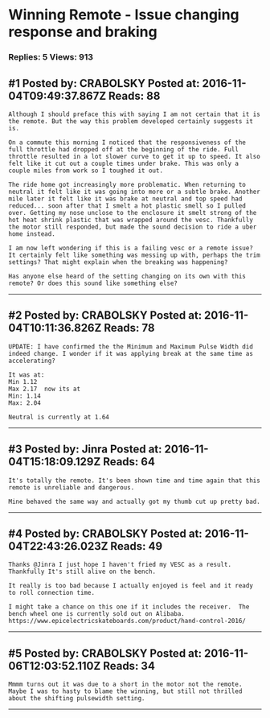 # Winning Remote - Issue changing response and braking

### Replies: 5 Views: 913

## \#1 Posted by: CRABOLSKY Posted at: 2016-11-04T09:49:37.867Z Reads: 88

```
Although I should preface this with saying I am not certain that it is the remote. But the way this problem developed certainly suggests it is.

On a commute this morning I noticed that the responsiveness of the full throttle had dropped off at the beginning of the ride. Full throttle resulted in a lot slower curve to get it up to speed. It also felt like it cut out a couple times under brake. This was only a couple miles from work so I toughed it out. 

The ride home got increasingly more problematic. When returning to neutral it felt like it was going into more or a subtle brake. Another mile later it felt like it was brake at neutral and top speed had reduced... soon after that I smelt a hot plastic smell so I pulled over. Getting my nose unclose to the enclosure it smelt strong of the hot heat shrink plastic that was wrapped around the vesc. Thankfully the motor still responded, but made the sound decision to ride a uber home instead. 

I am now left wondering if this is a failing vesc or a remote issue? It certainly felt like something was messing up with, perhaps the trim settings? That might explain when the breaking was happening?

Has anyone else heard of the setting changing on its own with this remote? Or does this sound like something else?
```

---
## \#2 Posted by: CRABOLSKY Posted at: 2016-11-04T10:11:36.826Z Reads: 78

```
UPDATE: I have confirmed the the Minimum and Maximum Pulse Width did indeed change. I wonder if it was applying break at the same time as accelerating? 

It was at:
Min 1.12
Max 2.17  now its at
Min: 1.14
Max: 2.04

Neutral is currently at 1.64
```

---
## \#3 Posted by: Jinra Posted at: 2016-11-04T15:18:09.129Z Reads: 64

```
It's totally the remote. It's been shown time and time again that this remote is unreliable and dangerous.

Mine behaved the same way and actually got my thumb cut up pretty bad.
```

---
## \#4 Posted by: CRABOLSKY Posted at: 2016-11-04T22:43:26.023Z Reads: 49

```
Thanks @Jinra I just hope I haven't fried my VESC as a result. Thankfully It's still alive on the bench.

It really is too bad because I actually enjoyed is feel and it ready to roll connection time. 

I might take a chance on this one if it includes the receiver.  The bench wheel one is currently sold out on Alibaba. https://www.epicelectricskateboards.com/product/hand-control-2016/
```

---
## \#5 Posted by: CRABOLSKY Posted at: 2016-11-06T12:03:52.110Z Reads: 34

```
Mmmm turns out it was due to a short in the motor not the remote. Maybe I was to hasty to blame the winning, but still not thrilled about the shifting pulsewidth setting.
```

---
